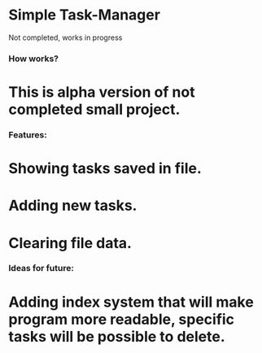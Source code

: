 # Simple Task-Manager
Not completed, works in progress 

### How works?
# This is alpha version of not completed small project.

### Features:
# Showing tasks saved in file.
# Adding new tasks.
# Clearing file data.

### Ideas for future:
# Adding index system that will make program more readable, specific tasks will be possible to delete.
